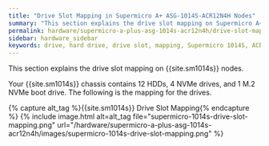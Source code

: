 ```yaml
---
title: "Drive Slot Mapping in Supermicro A+ ASG-1014S-ACR12N4H Nodes"
summary: "This section explains the drive slot mapping on Supermicro A+ ASG-1014S-ACR12N4H nodes."
permalink: hardware/supermicro-a-plus-asg-1014s-acr12n4h/drive-slot-mapping.html
sidebar: hardware_sidebar
keywords: drive, hard drive, drive slot, mapping, Supermicro 1014S, ACR12N4H
---
```


This section explains the drive slot mapping on {{site.sm1014s}} nodes.

Your {{site.sm1014s}} chassis contains 12 HDDs, 4 NVMe drives, and 1 M.2 NVMe boot drive. The following is the mapping for the drives.

{% capture alt_tag %}{{site.sm1014s}} Drive Slot Mapping{% endcapture %}
{% include image.html alt=alt_tag file="supermicro-1014s-drive-slot-mapping.png" url="/hardware/supermicro-a-plus-asg-1014s-acr12n4h/images/supermicro-1014s-drive-slot-mapping.png" %}
